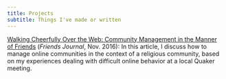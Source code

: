 ```yaml
---
title: Projects
subtitle: Things I've made or written
---
```


[Walking Cheerfully Over the Web: Community Management in the Manner of Friends](http://www.friendsjournal.org/walking-cheerfully-web/) (*Friends Journal*, Nov. 2016): In this article, I discuss how to manage online communities in the context of a religious community, based on my experiences dealing with difficult online behavior at a local Quaker meeting.
